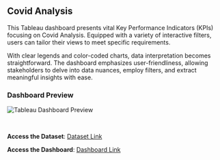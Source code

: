## Covid Analysis

This Tableau dashboard presents vital Key Performance Indicators (KPIs) focusing on Covid Analysis. Equipped with a variety of interactive filters, users can tailor their views to meet specific requirements.

With clear legends and color-coded charts, data interpretation becomes straightforward. The dashboard emphasizes user-friendliness, allowing stakeholders to delve into data nuances, employ filters, and extract meaningful insights with ease.

### Dashboard Preview

![Tableau Dashboard Preview](https://github.com/NaveenJunjur/My_Portfoilio/blob/main/Tableau_Projects/06-Covid%20Analysis/Images/Covid.PNG)

<br>

**Access the Dataset**: [Dataset Link](https://github.com/NaveenJunjur/My_Portfoilio/blob/main/Tableau_Projects/06-Covid%20Analysis/Copy%20of%20country_vaccinations.csv%2B%20(Multiple%20Connections)_Full%20Data.xlsx)
  
**Access the Dashboard**: [Dashboard Link](https://github.com/NaveenJunjur/My_Portfoilio/blob/main/Tableau_Projects/06-Covid%20Analysis/Covid%20Analysis(Packaged%20Format).twbx)
